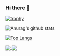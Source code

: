 ### Hi there 👋

<!--
**komcal/komcal** is a ✨ _special_ ✨ repository because its `README.md` (this file) appears on your GitHub profile.

Here are some ideas to get you started:

- 🔭 I’m currently working on ...
- 🌱 I’m currently learning ...
- 👯 I’m looking to collaborate on ...
- 🤔 I’m looking for help with ...
- 💬 Ask me about ...
- 📫 How to reach me: ...
- 😄 Pronouns: ...
- ⚡ Fun fact: ...
-->
[![trophy](https://github-profile-trophy.vercel.app/?username=komcal)](https://github.com/ryo-ma/github-profile-trophy)


![Anurag's github stats](https://github-readme-stats.vercel.app/api?username=komcal&count_private=true&show_icons=true)

[![Top Langs](https://github-readme-stats.vercel.app/api/top-langs/?username=komcal&layout=compact)](https://github.com/anuraghazra/github-readme-stats)


<a href="https://github.com/anuraghazra/github-readme-stats">
  <img align="center" src="github-readme-stats-1-git-master.komcal.vercel.app/api/pin/?username=komcal&count_private=true&show_icons=true&repo=github-readme-stats" />
</a>
<a href="https://github.com/anuraghazra/convoychat">
  <img align="center" src="github-readme-stats-1-git-master.komcal.vercel.app/api/pin/?username=komcal&repo=convoychat" />
</a>
